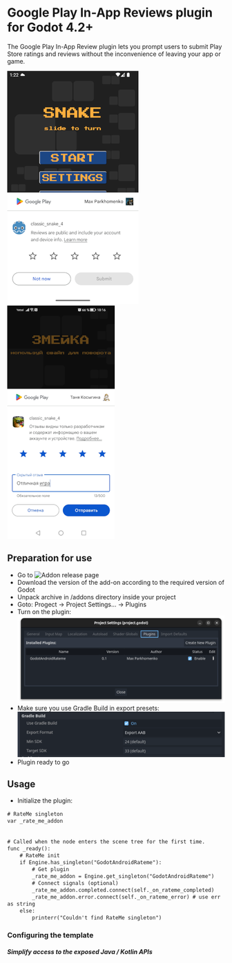 # Google Play In-App Reviews plugin for Godot 4.2+
The Google Play In-App Review plugin lets you prompt users to submit Play Store ratings and reviews without the inconvenience of leaving your app or game.

![Example 1](/assets/rew_screen_01.png) ![Example 2](/assets/rew_screen_02.png)

## Preparation for use
- Go to ![Addon release page](/releases)
- Download the version of the add-on according to the required version of Godot
- Unpack archive in /addons directory inside your project
- Goto: Progect -> Project Settings... -> Plugins
- Turn on the plugin:
![turn on the plugin](/assets/page_plugin.png)
- Make sure you use Gradle Build in export presets:
![Use Gradle Build](/assets/page_export.png)
- Plugin ready to go

## Usage
- Initialize the plugin:
```gdscript
# RateMe singleton
var _rate_me_addon


# Called when the node enters the scene tree for the first time.
func _ready():
	# RateMe init
	if Engine.has_singleton("GodotAndroidRateme"):
		# Get plugin
		_rate_me_addon = Engine.get_singleton("GodotAndroidRateme")
		# Connect signals (optional)
		_rate_me_addon.completed.connect(self._on_rateme_completed)
		_rate_me_addon.error.connect(self._on_rateme_error) # use err as string
	else:
		printerr("Couldn't find RateMe singleton")
```

### Configuring the template

##### Simplify access to the exposed Java / Kotlin APIs

